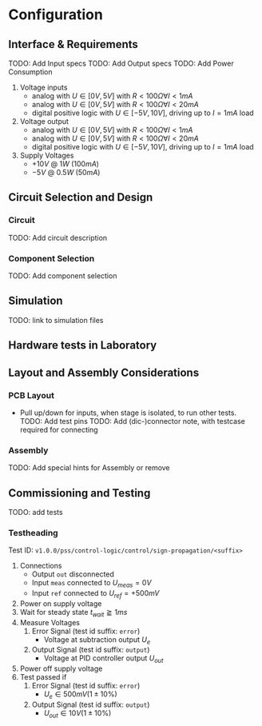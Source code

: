 # Configuration

## Interface & Requirements

TODO: Add Input specs
TODO: Add Output specs
TODO: Add Power Consumption

1. Voltage inputs
    - analog with $U \in [0V, 5V]$ with $R < 100 \Omega \forall I < 1mA$
    - analog with $U \in [0V, 5V]$ with $R < 100 \Omega \forall I < 20mA$
    - digital positive logic with $U \in [-5V, 10V]$, driving up to $I = 1 mA$
    load
2. Voltage output
    - analog with $U \in [0V, 5V]$ with $R < 100 \Omega \forall I < 1mA$
    - analog with $U \in [0V, 5V]$ with $R < 100 \Omega \forall I < 20mA$
    - digital positive logic with $U \in [-5V, 10V]$, driving up to $I = 1 mA$
    load
3. Supply Voltages
    - $+10V$ @ $1W$ ($100mA$)
    - $-5V$ @ $0.5W$ ($50mA$)

## Circuit Selection and Design

### Circuit

TODO: Add circuit description

### Component Selection

TODO: Add component selection

## Simulation

TODO: link to simulation files

## Hardware tests in Laboratory

## Layout and Assembly Considerations

### PCB Layout

- Pull up/down for inputs, when stage is isolated, to run other tests.
TODO: Add test pins
TODO: Add (dic-)connector note, with testcase required for connecting

### Assembly

TODO: Add special hints for Assembly or remove

## Commissioning and Testing

TODO: add tests

### Testheading

Test ID: `v1.0.0/pss/control-logic/control/sign-propagation/<suffix>`

1. Connections
    - Output `out` disconnected
    - Input `meas` connected to $U_{meas} = 0V$
    - Input `ref` connected to $U_{ref} = +500mV$
2. Power on supply voltage
3. Wait for steady state $t_{wait} \gtrapprox 1ms$
4. Measure Voltages
    1. Error Signal (test id suffix: `error`)
        - Voltage at subtraction output $U_{e}$
    2. Output Signal (test id suffix: `output`)
        - Voltage at PID controller output $U_{out}$
5. Power off supply voltage
6. Test passed if
    1. Error Signal (test id suffix: `error`)
        - $U_{e} \in 500mV (1 \pm 10\%)$
    2. Output Signal (test id suffix: `output`)
        - $U_{out} \in 10V (1 \pm 10\%)$

